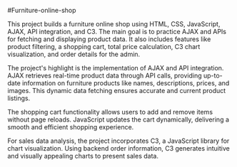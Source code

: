 #Furniture-online-shop

This project builds a furniture online shop using HTML, CSS, JavaScript, AJAX, API integration, and C3. The main goal is to practice AJAX and APIs for fetching and displaying product data. It also includes features like product filtering, a shopping cart, total price calculation, C3 chart visualization, and order details for the admin.

The project's highlight is the implementation of AJAX and API integration. AJAX retrieves real-time product data through API calls, providing up-to-date information on furniture products like names, descriptions, prices, and images. This dynamic data fetching ensures accurate and current product listings.

The shopping cart functionality allows users to add and remove items without page reloads. JavaScript updates the cart dynamically, delivering a smooth and efficient shopping experience.

For sales data analysis, the project incorporates C3, a JavaScript library for chart visualization. Using backend order information, C3 generates intuitive and visually appealing charts to present sales data.


